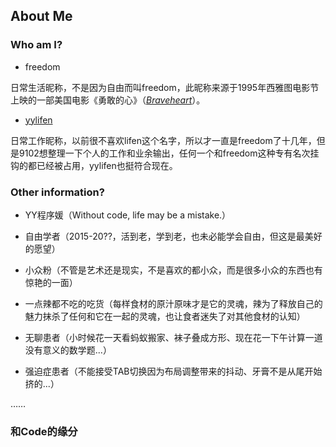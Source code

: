 ## About Me

### Who am I?

+ freedom

日常生活昵称，不是因为自由而叫freedom，此昵称来源于1995年西雅图电影节上映的一部美国电影《勇敢的心》（[*Braveheart*](https://movie.douban.com/subject/1294639/)）。

+ [yylifen](https://github.com/yylifen)

日常工作昵称，以前很不喜欢lifen这个名字，所以才一直是freedom了十几年，但是9102想整理一下个人的工作和业余输出，任何一个和freedom这种专有名次挂钩的都已经被占用，yylifen也挺符合现在。

### Other information?

+ YY程序媛（Without code, life may be a mistake.）

+ 自由学者（2015-20??，活到老，学到老，也未必能学会自由，但这是最美好的愿望）

+ 小众粉（不管是艺术还是现实，不是喜欢的都小众，而是很多小众的东西也有惊艳的一面）

+ 一点辣都不吃的吃货（每样食材的原汁原味才是它的灵魂，辣为了释放自己的魅力抹杀了任何和它在一起的灵魂，也让食者迷失了对其他食材的认知）

+ 无聊患者（小时候花一天看蚂蚁搬家、袜子叠成方形、现在花一下午计算一道没有意义的数学题...）

+ 强迫症患者（不能接受TAB切换因为布局调整带来的抖动、牙膏不是从尾开始挤的...）

……

### 和Code的缘分









